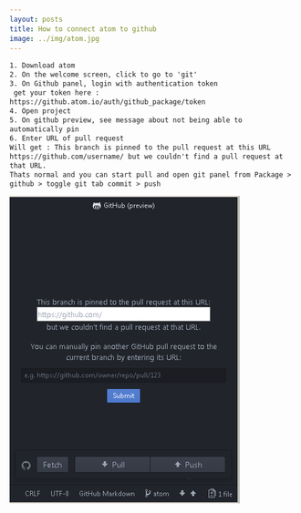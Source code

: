 ```yaml
---
layout: posts
title: How to connect atom to github
image: ../img/atom.jpg
---
```


    1. Download atom
    2. On the welcome screen, click to go to 'git'
    3. On Github panel, login with authentication token
     get your token here : https://github.atom.io/auth/github_package/token
    4. Open project
    5. On github preview, see message about not being able to automatically pin
    6. Enter URL of pull request
    Will get : This branch is pinned to the pull request at this URL https://github.com/username/ but we couldn't find a pull request at that URL.
    Thats normal and you can start pull and open git panel from Package > github > toggle git tab commit > push

![atom_cap1](/img/atom_cap1.png)
